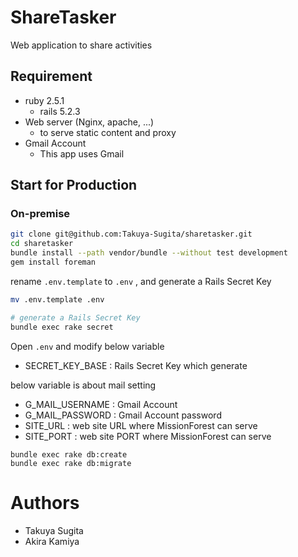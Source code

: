 ShareTasker
====
Web application to share activities


## Requirement
- ruby 2.5.1
    - rails 5.2.3
- Web server (Nginx, apache, ...)
    - to serve static content and proxy
- Gmail Account
    - This app uses Gmail

## Start for Production

### On-premise
```bash
git clone git@github.com:Takuya-Sugita/sharetasker.git
cd sharetasker
bundle install --path vendor/bundle --without test development
gem install foreman
```

rename `.env.template` to `.env` , and generate a Rails Secret Key  
```bash
mv .env.template .env

# generate a Rails Secret Key
bundle exec rake secret
```

Open `.env` and modify below variable
- SECRET_KEY_BASE : Rails Secret Key which generate

below variable is about mail setting
- G_MAIL_USERNAME : Gmail Account
- G_MAIL_PASSWORD : Gmail Account password
- SITE_URL : web site URL where MissionForest can serve
- SITE_PORT : web site PORT where MissionForest can serve

```
bundle exec rake db:create 
bundle exec rake db:migrate 
```

# Authors
- Takuya Sugita
- Akira Kamiya